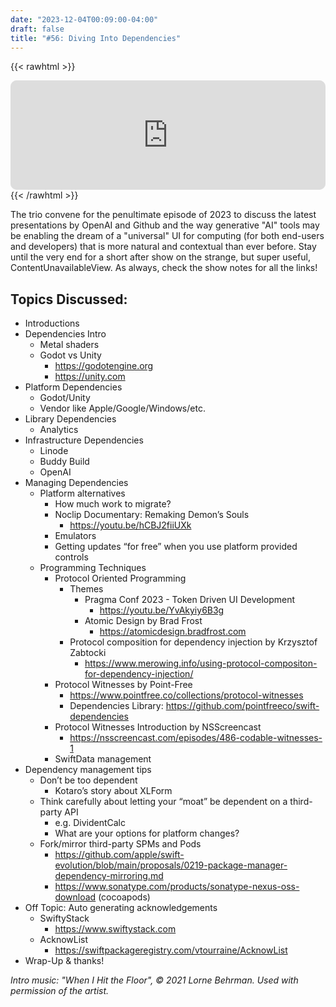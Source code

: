 ```yaml
---
date: "2023-12-04T00:09:00-04:00"
draft: false 
title: "#56: Diving Into Dependencies"
---
```


{{< rawhtml >}}
<iframe id="embedPlayer" src="https://embed.podcasts.apple.com/us/podcast/56-diving-into-dependencies/id1589612693?i=1000637387340&amp;itsct=podcast_box_player&amp;itscg=30200&amp;ls=1&amp;theme=auto" height="175px" frameborder="0" sandbox="allow-forms allow-popups allow-same-origin allow-scripts allow-top-navigation-by-user-activation" allow="autoplay *; encrypted-media *; clipboard-write" style="width: 100%; max-width: 660px; overflow: hidden; border-radius: 10px; transform: translateZ(0px); animation: 2s 6 loading-indicator; background-color: rgb(228, 228, 228); --noir-inline-background-color: #20272b;" data-noir-inline-background-color=""></iframe>
{{< /rawhtml >}}

The trio convene for the penultimate episode of 2023 to discuss the latest presentations by OpenAI and Github and the way generative "AI" tools may be enabling the dream of a "universal" UI for computing (for both end-users and developers) that is more natural and contextual than ever before. Stay until the very end for a short after show on the strange, but super useful, ContentUnavailableView. As always, check the show notes for all the links!

## Topics Discussed:
- Introductions
- Dependencies Intro
    - Metal shaders 
    - Godot vs Unity
        - https://godotengine.org
        - https://unity.com
- Platform Dependencies
    - Godot/Unity 
    - Vendor like Apple/Google/Windows/etc.
- Library Dependencies
    - Analytics
- Infrastructure Dependencies
    - Linode
    - Buddy Build
    - OpenAI
- Managing Dependencies
    - Platform alternatives
        - How much work to migrate?
        - Noclip Documentary: Remaking Demon’s Souls
            - https://youtu.be/hCBJ2fiiUXk
        - Emulators
        - Getting updates “for free” when you use platform provided controls
    - Programming Techniques
        - Protocol Oriented Programming
            - Themes
                - Pragma Conf 2023 - Token Driven UI Development
                    - https://youtu.be/YvAkyiy6B3g
                - Atomic Design by Brad Frost
                    - https://atomicdesign.bradfrost.com
            - Protocol composition for dependency injection by Krzysztof Zabtocki
                - https://www.merowing.info/using-protocol-compositon-for-dependency-injection/
        - Protocol Witnesses by Point-Free
            - https://www.pointfree.co/collections/protocol-witnesses
            - Dependencies Library: https://github.com/pointfreeco/swift-dependencies
        - Protocol Witnesses Introduction by NSScreencast
            - https://nsscreencast.com/episodes/486-codable-witnesses-1
        - SwiftData management
- Dependency management tips
    - Don’t be too dependent 
        - Kotaro’s story about XLForm
    - Think carefully about letting your “moat” be dependent on a third-party API
        - e.g. DividentCalc
        - What are your options for platform changes?
    - Fork/mirror third-party SPMs and Pods
        - https://github.com/apple/swift-evolution/blob/main/proposals/0219-package-manager-dependency-mirroring.md
        - https://www.sonatype.com/products/sonatype-nexus-oss-download (cocoapods)
- Off Topic: Auto generating acknowledgements
    - SwiftyStack
        -  https://www.swiftystack.com
    - AcknowList
        - https://swiftpackageregistry.com/vtourraine/AcknowList
- Wrap-Up & thanks!

*Intro music: "When I Hit the Floor", © 2021 Lorne Behrman. Used with permission of the artist.*